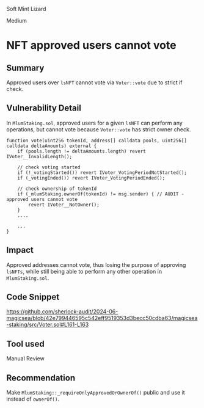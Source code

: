 Soft Mint Lizard

Medium

# NFT approved users cannot vote

## Summary

Approved users over `lsNFT` cannot vote via `Voter::vote` due to strict if check.

## Vulnerability Detail

In `MlumStaking.sol`, approved users for a given `lsNFT` can perform any operations, but cannot vote because `Voter::vote` has strict owner check.

```solidity
function vote(uint256 tokenId, address[] calldata pools, uint256[] calldata deltaAmounts) external {
    if (pools.length != deltaAmounts.length) revert IVoter__InvalidLength();

    // check voting started
    if (!_votingStarted()) revert IVoter_VotingPeriodNotStarted();
    if (_votingEnded()) revert IVoter_VotingPeriodEnded();

    // check ownership of tokenId
    if (_mlumStaking.ownerOf(tokenId) != msg.sender) { // AUDIT - approved users cannot vote 
        revert IVoter__NotOwner();
    }
    ....
    
    ...
}
```

## Impact

Approved addresses cannot vote, thus losing the purpose of approving `lsNFTs`, while still being able to perform any other operation in `MlumStaking.sol`.

## Code Snippet

https://github.com/sherlock-audit/2024-06-magicsea/blob/42e799446595c542eff9519353d3becc50cdba63/magicsea-staking/src/Voter.sol#L161-L163

## Tool used

Manual Review

## Recommendation

Make `MlumStaking::_requireOnlyApprovedOrOwnerOf()` public and use it instead of `ownerOf()`.